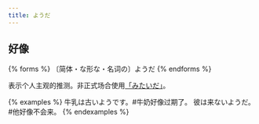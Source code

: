 ```yaml
---
title: ようだ
---
```


## 好像

{% forms %}
〔简体・な形な・名词の〕ようだ
{% endforms %}

表示个人主观的推测。非正式场合使用[「みたいだ」](../mitai)。

{% examples %}
牛乳は古いようです。#牛奶好像过期了。
彼は来ないようだ。#他好像不会来。
{% endexamples %}
